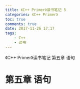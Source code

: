 ```yaml
---
title: 《C++ Primer》读书笔记 5
categories: 《C++ Primer》
toc: true
comments: true
date: 2017-11-26 17:17
tags:
    - C++
    - 读书
---
```


《C++ Primer》读书笔记 第五章 语句

<!-- more -->
<!-- toc -->

# 第五章 语句